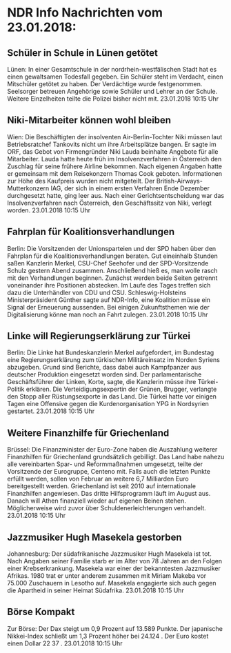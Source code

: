 # NDR Info Nachrichten vom 23.01.2018:


## Schüler in Schule in Lünen getötet
Lünen: In einer Gesamtschule in der nordrhein-westfälischen Stadt hat es einen gewaltsamen Todesfall gegeben. Ein Schüler steht im Verdacht, einen Mitschüler getötet zu haben. Der Verdächtige wurde festgenommen. Seelsorger betreuen Angehörige sowie Schüler und Lehrer an der Schule. Weitere Einzelheiten teilte die Polizei bisher nicht mit. 23.01.2018 10:15 Uhr 

## Niki-Mitarbeiter können wohl bleiben
Wien: Die Beschäftigten der insolventen Air-Berlin-Tochter Niki müssen laut Betriebsratchef Tankovits nicht um ihre Arbeitsplätze bangen. Er sagte im ORF, das Gebot von Firmengründer Niki Lauda beinhalte Angebote für alle Mitarbeiter. Lauda hatte heute früh im Insolvenzverfahren in Österreich den Zuschlag für seine frühere Airline bekommen. Nach eigenen Angaben hatte er gemeinsam mit dem Reisekonzern Thomas Cook geboten. Informationen zur Höhe des Kaufpreis wurden nicht mitgeteilt. Der British-Airways-Mutterkonzern IAG, der sich in einem ersten Verfahren Ende Dezember durchgesetzt hatte, ging leer aus. Nach einer Gerichtsentscheidung war das Insolvenzverfahren nach Österreich, den Geschäftssitz von Niki, verlegt worden. 23.01.2018 10:15 Uhr 

## Fahrplan für Koalitionsverhandlungen
Berlin:	Die Vorsitzenden der Unionsparteien und der SPD haben über den Fahrplan für die Koalitionsverhandlungen beraten. Gut eineinhalb Stunden saßen Kanzlerin Merkel, CSU-Chef Seehofer und der SPD-Vorsitzende Schulz gestern Abend zusammen. Anschließend hieß es, man wolle rasch mit den Verhandlungen beginnen. Zunächst werden beide Seiten getrennt voneinander ihre Positionen abstecken. Im Laufe des Tages treffen sich dazu die Unterhändler von CDU und CSU. Schleswig-Holsteins Ministerpräsident Günther sagte auf NDR-Info, eine Koalition müsse ein Signal der Erneuerung aussenden. Bei einigen Zukunftsthemen wie der Digitalisierung könne man noch an Fahrt zulegen. 23.01.2018 10:15 Uhr 

## Linke will Regierungserklärung zur Türkei
Berlin:	Die Linke hat Bundeskanzlerin Merkel aufgefordert, im Bundestag eine Regierungserklärung zum türkischen Militäreinsatz im Norden Syriens abzugeben. Grund sind Berichte, dass dabei auch Kampfpanzer aus deutscher Produktion eingesetzt worden sind. Der parlamentarische Geschäftsführer der Linken, Korte, sagte, die Kanzlerin müsse ihre Türkei-Politik erklären. Die Verteidigungsexpertin der Grünen, Brugger, verlangte den Stopp aller Rüstungsexporte in das Land. Die Türkei hatte vor einigen Tagen eine Offensive gegen die Kurdenorganisation YPG in Nordsyrien gestartet. 23.01.2018 10:15 Uhr 

## Weitere Finanzhilfe für Griechenland
Brüssel:	Die Finanzminister der Euro-Zone haben die Auszahlung weiterer Finanzhilfen für Griechenland grundsätzlich gebilligt. Das Land habe nahezu alle vereinbarten Spar- und Reformmaßnahmen umgesetzt, teilte der Vorsitzende der Eurogruppe, Centeno mit. Falls auch die letzten Punkte erfüllt werden, sollen von Februar an weitere 6,7 Milliarden Euro bereitgestellt werden. Griechenland ist seit 2010 auf internationale Finanzhilfen angewiesen. Das dritte Hilfsprogramm läuft im August aus. Danach will Athen finanziell wieder auf eigenen Beinen stehen. Möglicherweise wird zuvor über Schuldenerleichterungen verhandelt. 23.01.2018 10:15 Uhr 

## Jazzmusiker Hugh Masekela gestorben
Johannesburg: Der südafrikanische Jazzmusiker Hugh Masekela ist tot. Nach Angaben seiner Familie starb er im Alter von 78 Jahren an den Folgen einer Krebserkrankung. Masekela war einer der bekanntesten Jazzmusiker Afrikas. 1980 trat er unter anderem zusammen mit Miriam Makeba vor 75.000 Zuschauern in Lesotho auf. Masekela engagierte sich auch gegen die Apartheid in seiner Heimat Südafrika. 23.01.2018 10:15 Uhr 

## Börse Kompakt
Zur Börse: Der Dax steigt um  0,9  Prozent auf  13.589  Punkte. Der japanische Nikkei-Index schließt um  1,3  Prozent höher bei  24.124 . Der Euro kostet einen Dollar  22 37 . 23.01.2018 10:15 Uhr 
